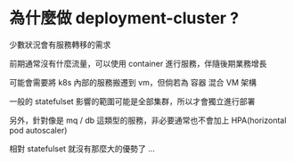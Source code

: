 # 為什麼做 deployment-cluster ?
少數狀況會有服務轉移的需求

前期通常沒有什麼流量，可以使用 container 進行服務，伴隨後期業務增長

可能會需要將 k8s 內部的服務搬遷到 vm，但倘若為 容器 混合 VM 架構

一般的 statefulset 影響的範圍可能是全部集群，所以才會獨立進行部署

另外，針對像是 mq / db 這類型的服務，非必要通常也不會加上 HPA(horizontal pod autoscaler)

相對 statefulset 就沒有那麼大的優勢了 ...
